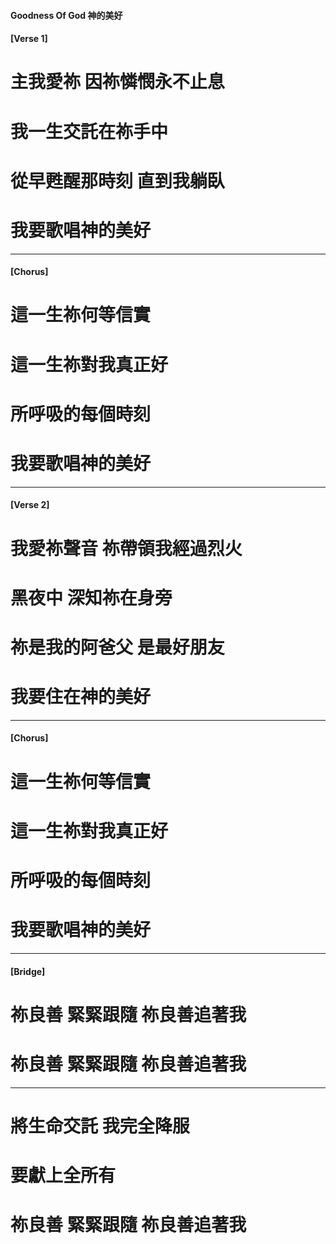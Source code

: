 #### Goodness Of God 神的美好
#### [Verse 1]
# 主我愛祢 因祢憐憫永不止息
# 我一生交託在祢手中
# 從早甦醒那時刻 直到我躺臥
# 我要歌唱神的美好

--- 

#### [Chorus]
# 這一生祢何等信實
# 這一生祢對我真正好
# 所呼吸的每個時刻
# 我要歌唱神的美好

---

#### [Verse 2]
# 我愛祢聲音 祢帶領我經過烈火
# 黑夜中 深知祢在身旁
# 祢是我的阿爸父 是最好朋友
# 我要住在神的美好

--- 

#### [Chorus]
# 這一生祢何等信實
# 這一生祢對我真正好
# 所呼吸的每個時刻
# 我要歌唱神的美好


---

#### [Bridge]
# 祢良善 緊緊跟隨 祢良善追著我
# 祢良善 緊緊跟隨 祢良善追著我

---

# 將生命交託 我完全降服 
# 要獻上全所有
# 祢良善 緊緊跟隨 祢良善追著我
